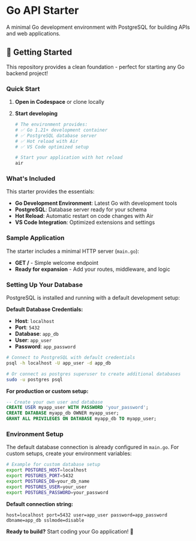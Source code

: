 # Go API Starter

A minimal Go development environment with PostgreSQL for building APIs and web applications.

## 🚀 Getting Started

This repository provides a clean foundation - perfect for starting any Go backend project!

### Quick Start

1. **Open in Codespace** or clone locally
2. **Start developing** 

   ```bash
   # The environment provides:
   # ✅ Go 1.21+ development container
   # ✅ PostgreSQL database server
   # ✅ Hot reload with Air
   # ✅ VS Code optimized setup

   # Start your application with hot reload
   air
   ```

### What's Included

This starter provides the essentials:

- **Go Development Environment**: Latest Go with development tools
- **PostgreSQL**: Database server ready for your schema
- **Hot Reload**: Automatic restart on code changes with Air
- **VS Code Integration**: Optimized extensions and settings

### Sample Application

The starter includes a minimal HTTP server (`main.go`):

- **GET /** - Simple welcome endpoint
- **Ready for expansion** - Add your routes, middleware, and logic

### Setting Up Your Database

PostgreSQL is installed and running with a default development setup:

**Default Database Credentials:**
- **Host**: `localhost`
- **Port**: `5432`
- **Database**: `app_db`
- **User**: `app_user`
- **Password**: `app_password`

```bash
# Connect to PostgreSQL with default credentials
psql -h localhost -U app_user -d app_db

# Or connect as postgres superuser to create additional databases
sudo -u postgres psql
```

**For production or custom setup:**
```sql
-- Create your own user and database
CREATE USER myapp_user WITH PASSWORD 'your_password';
CREATE DATABASE myapp_db OWNER myapp_user;
GRANT ALL PRIVILEGES ON DATABASE myapp_db TO myapp_user;
```

### Environment Setup

The default database connection is already configured in `main.go`. For custom setups, create your environment variables:

```bash
# Example for custom database setup
export POSTGRES_HOST=localhost
export POSTGRES_PORT=5432
export POSTGRES_DB=your_db_name
export POSTGRES_USER=your_user
export POSTGRES_PASSWORD=your_password
```

**Default connection string:**
```
host=localhost port=5432 user=app_user password=app_password dbname=app_db sslmode=disable
```

**Ready to build?** 
Start coding your Go application! 🚀
